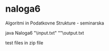 # naloga6
Algoritmi in Podatkovne Strukture - seminarska


java Naloga6 "<path to input file>\input.txt" "<path to output file>"\output.txt
  
  test files in zip file

